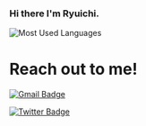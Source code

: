 ### Hi there I'm Ryuichi.

![Most Used Languages](https://github-readme-stats.vercel.app/api/top-langs/?username=ryuichi24&theme=vue&layout=compact&hide=c%23)

# Reach out to me!
[![Gmail Badge](https://img.shields.io/badge/-Gmail-c14438?style=flat-square&logo=Gmail&logoColor=white&link=mailto:ryuichi.nishi24@gmail.com)](mailto:ryuichi.nishi24@gmail.com)

[![Twitter Badge](https://img.shields.io/badge/-Twitter-1da1f2?style=flat-square&labelColor=1da1f2&logo=twitter&logoColor=white&link=https://twitter.com/ryuichi2c)](https://twitter.com/ryuichi2c)
